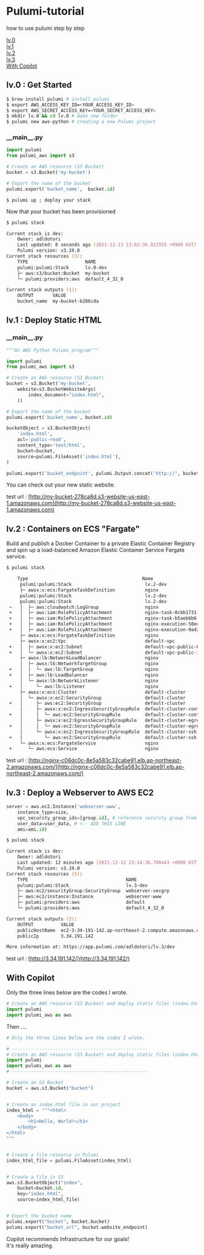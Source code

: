 # Pulumi-tutorial
how to use pulumi step by step

[lv.0](#lv0--get-started)  
[lv.1](#lv1--deploy-static-html)  
[lv.2](#lv2--containers-on-ecs-fargate)  
[lv.3](#lv3--deploy-a-webserver-to-aws-ec2)  
[With Copilot](#with-copilot)  

## lv.0 : Get Started
```zsh
$ brew install pulumi # install pulumi
$ export AWS_ACCESS_KEY_ID=<YOUR_ACCESS_KEY_ID>
$ export AWS_SECRET_ACCESS_KEY=<YOUR_SECRET_ACCESS_KEY>
$ mkdir lv.0 && cd lv.0 # make new folder
$ pulumi new aws-python # creating a new Pulumi project
```

### \_\_main\_\_.py
```python
import pulumi
from pulumi_aws import s3

# Create an AWS resource (S3 Bucket)
bucket = s3.Bucket('my-bucket')

# Export the name of the bucket
pulumi.export('bucket_name',  bucket.id)
```
```
$ pulumi up ; deploy your stack
```
Now that your bucket has been provisioned
```zsh
$ pulumi stack
```
```zsh
Current stack is dev:
    Owner: adldotori
    Last updated: 8 seconds ago (2021-12-13 13:02:36.022555 +0900 KST)
    Pulumi version: v3.19.0
Current stack resources (3):
    TYPE                     NAME
    pulumi:pulumi:Stack      lv.0-dev
    ├─ aws:s3/bucket:Bucket  my-bucket
    └─ pulumi:providers:aws  default_4_32_0

Current stack outputs (1):
    OUTPUT       VALUE
    bucket_name  my-bucket-b286cda

```

## lv.1 : Deploy Static HTML
### \_\_main\_\_.py
```python
"""An AWS Python Pulumi program"""

import pulumi
from pulumi_aws import s3

# Create an AWS resource (S3 Bucket)
bucket = s3.Bucket('my-bucket',
    website=s3.BucketWebsiteArgs(
        index_document="index.html",
    ))

# Export the name of the bucket
pulumi.export('bucket_name', bucket.id)

bucketObject = s3.BucketObject(
    'index.html',
    acl='public-read',
    content_type='text/html',
    bucket=bucket,
    source=pulumi.FileAsset('index.html'),
)

pulumi.export('bucket_endpoint', pulumi.Output.concat('http://', bucket.website_endpoint))
```
You can check out your new static website.

test url : [http://my-bucket-278ca8d.s3-website-us-east-1.amazonaws.com](http://my-bucket-278ca8d.s3-website-us-east-1.amazonaws.com)


## lv.2 : Containers on ECS "Fargate"
Build and publish a Docker Container to a private Elastic Container Registry and spin up a load-balanced Amazon Elastic Container Service Fargate service.

```zsh
$ pulumi stack

    Type                                          Name                        Status       Info
     pulumi:pulumi:Stack                           lv.2-dev                    running..    read aws:ec2:Subnet default-vpc-public-0
     ├─ awsx:x:ecs:FargateTaskDefinition           nginx                                    0664b7821b60: Pushed
     pulumi:pulumi:Stack                           lv.2-dev                    running      read aws:ec2:Subnet default-vpc-public-0
     pulumi:pulumi:Stack                           lv.2-dev                    running.     read aws:ec2:Subnet default-vpc-public-0
 ~   │  ├─ aws:cloudwatch:LogGroup                 nginx                       updated      
 +   │  ├─ aws:iam:RolePolicyAttachment            nginx-task-0cbb1731         created      
 +   │  ├─ aws:iam:RolePolicyAttachment            nginx-task-b5aeb6b6         created      
 +   │  ├─ aws:iam:RolePolicyAttachment            nginx-execution-58ed699a    created      
 +   │  ├─ aws:iam:RolePolicyAttachment            nginx-execution-9a42f520    created      
     ├─ awsx:x:ecs:FargateTaskDefinition           nginx                                   1 warning
     ├─ awsx:x:ec2:Vpc                             default-vpc                             
 +   │  ├─ awsx:x:ec2:Subnet                       default-vpc-public-0        created     
 +   │  └─ awsx:x:ec2:Subnet                       default-vpc-public-1        created     
     ├─ awsx:lb:NetworkLoadBalancer                nginx                                   
     │  ├─ awsx:lb:NetworkTargetGroup              nginx                                   
 +   │  │  └─ aws:lb:TargetGroup                   nginx                       created     
 +   │  ├─ aws:lb:LoadBalancer                     nginx                       created     
     │  └─ awsx:lb:NetworkListener                 nginx                                   
 +   │     └─ aws:lb:Listener                      nginx                       created     
     ├─ awsx:x:ecs:Cluster                         default-cluster                         
     │  └─ awsx:x:ec2:SecurityGroup                default-cluster                         
 +   │     ├─ aws:ec2:SecurityGroup                default-cluster             created     
     │     ├─ awsx:x:ec2:IngressSecurityGroupRule  default-cluster-containers              
 +   │     │  └─ aws:ec2:SecurityGroupRule         default-cluster-containers  created     
     │     ├─ awsx:x:ec2:EgressSecurityGroupRule   default-cluster-egress                  
 +   │     │  └─ aws:ec2:SecurityGroupRule         default-cluster-egress      created     
     │     └─ awsx:x:ec2:IngressSecurityGroupRule  default-cluster-ssh                     
 +   │        └─ aws:ec2:SecurityGroupRule         default-cluster-ssh         created     
     └─ awsx:x:ecs:FargateService                  nginx                                   
 +      └─ aws:ecs:Service                         nginx                       created  
 ```

test url : [http://nginx-c06dc0c-8e5a583c32cabe91.elb.ap-northeast-2.amazonaws.com/](http://nginx-c06dc0c-8e5a583c32cabe91.elb.ap-northeast-2.amazonaws.com/)

## lv.3 : Deploy a Webserver to AWS EC2
```python
server = aws.ec2.Instance('webserver-www',
    instance_type=size,
    vpc_security_group_ids=[group.id], # reference security group from above
    user_data=user_data, # <-- ADD THIS LINE
    ami=ami.id)
```

```zsh
$ pulumi stack

Current stack is dev:
    Owner: adldotori
    Last updated: 12 minutes ago (2021-12-12 23:14:36.700443 +0900 KST)
    Pulumi version: v3.19.0
Current stack resources (5):
    TYPE                                    NAME
    pulumi:pulumi:Stack                     lv.3-dev
    ├─ aws:ec2/securityGroup:SecurityGroup  webserver-secgrp
    ├─ aws:ec2/instance:Instance            webserver-www
    ├─ pulumi:providers:aws                 default
    └─ pulumi:providers:aws                 default_4_32_0

Current stack outputs (2):
    OUTPUT          VALUE
    publicHostName  ec2-3-34-191-142.ap-northeast-2.compute.amazonaws.com
    publicIp        3.34.191.142

More information at: https://app.pulumi.com/adldotori/lv.3/dev
```

test url : [http://3.34.191.142/](http://3.34.191.142/)

## With Copilot
Only the three lines below are the codes I wrote.

```python
# Create an AWS resource (S3 Bucket) and deploy static files (index.html) to the bucket.
import pulumi
import pulumi_aws as aws
```

Then ....
```python
# Only the three lines below are the codes I wrote.

# --------------------------------------------------
# Create an AWS resource (S3 Bucket) and deploy static files (index.html) to the bucket.
import pulumi
import pulumi_aws as aws
# --------------------------------------------------

# Create an S3 Bucket
bucket = aws.s3.Bucket("bucket")


# Create an index.html file in our project
index_html = """<html>
    <body>
        <h1>Hello, World!</h1>
    </body>
</html>
"""


# Create a file resource in Pulumi
index_html_file = pulumi.FileAsset(index_html)


# Create a file in S3
aws.s3.BucketObject("index",
    bucket=bucket.id,
    key="index.html",
    source=index_html_file)


# Export the bucket name
pulumi.export("bucket", bucket.bucket)
pulumi.export("bucket_url", bucket.website_endpoint)
```

Copilot recommends Infrastructure for our goals!  
It's really amazing.
